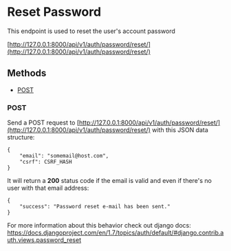 # Reset Password

This endpoint is used to reset the user's account password

[http://127.0.0.1:8000/api/v1/auth/password/reset/](http://127.0.0.1:8000/api/v1/auth/password/reset/)

## Methods

* [POST](#post)

### POST

Send a POST request to [http://127.0.0.1:8000/api/v1/auth/password/reset/](http://127.0.0.1:8000/api/v1/auth/password/reset/) with this JSON data structure:

```
{
	"email": "somemail@host.com",
	"csrf": CSRF_HASH
}
```

It will return a **200** status code if the email is valid and even if there's no user with that email address:

```
{
    "success": "Password reset e-mail has been sent."
}
```

For more information about this behavior check out django docs:
https://docs.djangoproject.com/en/1.7/topics/auth/default/#django.contrib.auth.views.password_reset